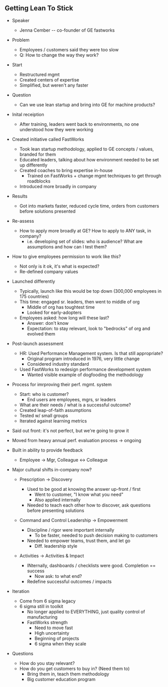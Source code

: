 Getting Lean To Stick
---------------------

* Speaker
  * Jenna Cember -- co-founder of GE fastworks

* Problem
  * Employees / customers said they were too slow
  * Q: How to change the way they work?

* Start
  * Restructured mgmt
  * Created centers of expertise
  * Simplified, but weren't any faster

* Question
  * Can we use lean startup and bring into GE for machine products?

* Inital receiption
  * After training, leaders went back to environments, no one understood how
    they were working

* Created initiative called FastWorks
  * Took lean startup methodology, applied to GE concepts / values, branded
    for them
  * Educated leaders, talking about how environment needed to be set up
    differently
  * Created coaches to bring expertise in-house
    * Trained on FastWorks + change mgmt techniques to get through roadblocks
  * Introduced more broadly in company

* Results
  * Got into markets faster, reduced cycle time, orders from customers before
    solutions presented

* Re-assess
  * How to apply more broadly at GE? How to apply to ANY task, in company?
    * i.e. developing set of slides: who is audience? What are assumptions
      and how can I test them?

* How to give employees permission to work like this?
  * Not only is it ok, it's what is expected?
  * Re-defined company values

* Launched differently
  * Typically, launch like this would be top down (300,000 employees in 175 countries)
  * This time: engaged sr. leaders, then went to middle of org
    * Middle of org has toughtest time
    * Looked for early-adopters
  * Employees asked: how long will these last?
    * Answer: don't know
    * Expectation: to stay relevant, look to "bedrocks" of org and evolved them

* Post-launch assessment
  * HR: Used Performance Management system. Is that still appropriate?
    * Original program introduced in 1976, very little change
    * Considered industry standard
  * Used FastWorks to redesign performance development system
    * Wanted visible example of dogfooding the methodology

* Process for imrproving their perf. mgmt. system
  * Start: who is customer?
    * End users are employees, mgrs, sr leaders
  * What are their needs / what is a successful outcome?
  * Created leap-of-faith assumptions
  * Tested w/ small groups
  * Iterated against learning metrics

* Said out front: it's not perfect, but we're going to grow it
* Moved from heavy annual perf. evaluation process -> ongoing
* Built in ability to provide feedback
  * Employee -> Mgr, Colleague <-> Colleague

* Major cultural shifts in-company now?

  * Prescription -> Discovery
    * Used to be good at knowing the answer up-front / first
      * Went to customer, "I know what you need"
      * Also applied internally
    * Needed to teach each other how to discover, ask questions before
      presenting solutions

  * Command and Control Leadership -> Empowerment
    * Discipline / rigor were important internally
      * To be faster, needed to push decision making to customers
    * Needed to empower teams, trust them, and let go
      * Diff. leadership style

  * Activities -> Activities & Impact
    * INternally, dashboards / checklists were good. Completion == success
      * Now ask: to what end?
    * Redefine successful outcomes / impacts

* Iteration
  * Come from 6 sigma legacy
  * 6 sigma still in toolkit
    * No longer applied to EVERYTHING, just quality control of manufacturing
    * FastWorks strength
      * Need to move fast
      * High uncertainty
      * Beginning of projects
      * 6 sigma when they scale

* Questions
  * How do you stay relevant?
  * How do you get customers to buy in? (Need them to)
    * Bring them in, teach them methodology
    * Big customer education program

